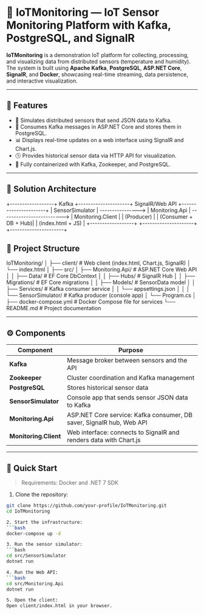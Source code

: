 # 🔌 IoTMonitoring — IoT Sensor Monitoring Platform with Kafka, PostgreSQL, and SignalR

**IoTMonitoring** is a demonstration IoT platform for collecting, processing, and visualizing data from distributed sensors (temperature and humidity). The system is built using **Apache Kafka**, **PostgreSQL**, **ASP.NET Core**, **SignalR**, and **Docker**, showcasing real-time streaming, data persistence, and interactive visualization.

---

## 🚀 Features

- 📡 Simulates distributed sensors that send JSON data to Kafka.
- 🔄 Consumes Kafka messages in ASP.NET Core and stores them in PostgreSQL.
- 📊 Displays real-time updates on a web interface using SignalR and Chart.js.
- 🕓 Provides historical sensor data via HTTP API for visualization.
- 🐳 Fully containerized with Kafka, Zookeeper, and PostgreSQL.

---

## 🧩 Solution Architecture

+------------------+ Kafka +---------------------+ SignalR/Web API +----------------------+
| SensorSimulator | ----------------> | Monitoring.Api | -------------------------> | Monitoring.Client |
| (Producer) | | (Consumer + DB + Hub)| | (index.html + JS) |
+------------------+ +---------------------+ +----------------------+

## 📁 Project Structure
IoTMonitoring/
│
├── client/ # Web client (index.html, Chart.js, SignalR)
│ └── index.html
│
├── src/
│ ├── Monitoring.Api/ # ASP.NET Core Web API
│ │ ├── Data/ # EF Core DbContext
│ │ ├── Hubs/ # SignalR Hub
│ │ ├── Migrations/ # EF Core migrations
│ │ ├── Models/ # SensorData model
│ │ ├── Services/ # Kafka consumer service
│ │ └── appsettings.json
│ │
│ └── SensorSimulator/ # Kafka producer (console app)
│ └── Program.cs
│
├── docker-compose.yml # Docker Compose file for services
└── README.md # Project documentation


---

## ⚙️ Components

| Component           | Purpose                                                                  |
|---------------------|--------------------------------------------------------------------------|
| **Kafka**           | Message broker between sensors and the API                              |
| **Zookeeper**       | Cluster coordination and Kafka management                               |
| **PostgreSQL**      | Stores historical sensor data                                            |
| **SensorSimulator** | Console app that sends sensor JSON data to Kafka                        |
| **Monitoring.Api**  | ASP.NET Core service: Kafka consumer, DB saver, SignalR hub, Web API    |
| **Monitoring.Client**| Web interface: connects to SignalR and renders data with Chart.js      |

---

## 🐳 Quick Start

> Requirements: Docker and .NET 7 SDK

1. Clone the repository:
```bash
git clone https://github.com/your-profile/IoTMonitoring.git
cd IoTMonitoring

2. Start the infrastructure:
```bash
docker-compose up -d

3. Run the sensor simulator:
```bash
cd src/SensorSimulator
dotnet run

4. Run the Web API:
```bash
cd src/Monitoring.Api
dotnet run

5. Open the client:
Open client/index.html in your browser.



